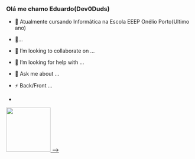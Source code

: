 ### Olá me chamo Eduardo(Dev0Duds) 



- 🔭 Atualmente cursando Informática na Escola EEEP Onélio Porto(Ultimo ano)
- 🌱...
- 👯 I’m looking to collaborate on ...
- 🤔 I’m looking for help with ...
- 💬 Ask me about ...

- ⚡ Back/Front ...

- <div>
<a href = "https://beacons.ai/github.com/Dev0Duds">
<img height = "120em"  src ="https://github-readme-stats.vercel.app/apl/top-langs/?username=Dev0Duds&layout=compact&langs_count=16&theme=dracula"/>

  
</div>
-->
